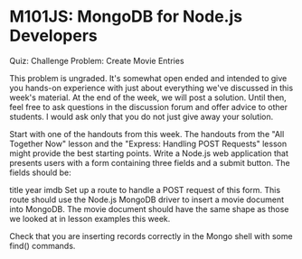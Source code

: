 # M101JS: MongoDB for Node.js Developers

Quiz: Challenge Problem: Create Movie Entries

This problem is ungraded. It's somewhat open ended and intended to give you hands-on experience with just about everything we've discussed in this week's material. At the end of the week, we will post a solution. Until then, feel free to ask questions in the discussion forum and offer advice to other students. I would ask only that you do not just give away your solution.

Start with one of the handouts from this week. The handouts from the "All Together Now" lesson and the "Express: Handling POST Requests" lesson might provide the best starting points. Write a Node.js web application that presents users with a form containing three fields and a submit button. The fields should be:

title
year
imdb
Set up a route to handle a POST request of this form. This route should use the Node.js MongoDB driver to insert a movie document into MongoDB. The movie document should have the same shape as those we looked at in lesson examples this week.

Check that you are inserting records correctly in the Mongo shell with some find() commands.

